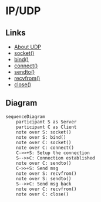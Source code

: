 # IP/UDP

## Links

- [About UDP](https://www.man7.org/linux/man-pages/man7/udp.7.html)
- [socket()](https://www.man7.org/linux/man-pages/man2/socket.2.html)
- [bind()](https://www.man7.org/linux/man-pages/man2/bind.2.html)
- [connect()](https://www.man7.org/linux/man-pages/man2/connect.2.html)
- [sendto()](https://www.man7.org/linux/man-pages/man2/sendto.2.html)
- [recvfrom()](https://www.man7.org/linux/man-pages/man2/recvfrom.2.html)
- [close()](https://www.man7.org/linux/man-pages/man2/close.2.html)

## Diagram

```mermaid
sequenceDiagram
    participant S as Server
    participant C as Client
    note over S: socket()
    note over S: bind()
    note over C: socket()
    note over C: connect()
    C->>+S: Setup the connection
    S-->>C: Connection established
    note over C: sendto()
    C->>+S: Send msg
    note over S: recvfrom()
    note over S: sendto()
    S-->>C: Send msg back
    note over C: recvfrom()
    note over C: close()
```
